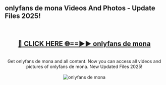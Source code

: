 <h2>onlyfans de mona Videos And Photos - Update Files 2025!</h2>
<br>
<div align="center">
<h2><a href="https://linkcuts.com/hfmhzwbr" rel="nofollow">🔴 CLICK HERE 🌐==►► onlyfans de mona</a></h2>
<br>
Get onlyfans de mona and all content. Now you can access all videos and pictures of onlyfans de mona. New Updated Files 2025!
<br>
<br>
<a href="https://linkcuts.com/hfmhzwbr" rel="nofollow" data-target="animated-image.originalLink"><img src="https://i.ibb.co.com/WyWwxjT/player-gif2.gif" alt="onlyfans de mona" style="max-width: 100%; display: inline-block;" data-target="animated-image.originalImage"></a>
</div>
<br>
